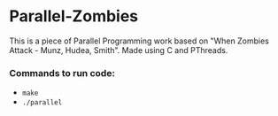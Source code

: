 # Parallel-Zombies
This is a piece of Parallel Programming work based on "When Zombies Attack - Munz, Hudea, Smith". Made using C and PThreads.

### Commands to run code:
- `make`
- `./parallel`
